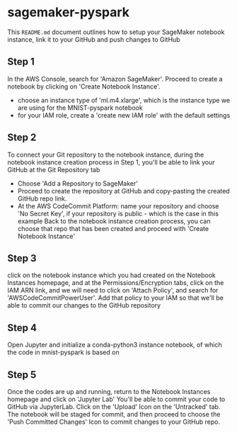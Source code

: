 # sagemaker-pyspark

This ```README.md``` document outlines how to setup your SageMaker notebook instance, link it to your GitHub and push changes to GitHub


## Step 1
In the AWS Console, search for 'Amazon SageMaker'. Proceed to create a notebook by clicking on 'Create Notebook Instance'.
* choose an instance type of 'ml.m4.xlarge', which is the instance type we are using for the MNIST-pyspark notebook
* for your IAM role, create a 'create new IAM role' with the default settings 


## Step 2
To connect your Git repository to the notebook instance, during the notebook instance creation process in Step 1, you'll be able to link your GitHub at the Git Repository tab
* Choose 'Add a Repository to SageMaker'
* Proceed to create the repository at GitHub and copy-pasting the created GitHub repo link. 
* At the AWS CodeCommit Platform: name your repository and choose 'No Secret Key', if your repository is public - which is the case in this example
Back to the notebook instance creation process, you can choose that repo that has been created and proceed with 'Create Notebook Instance'

## Step 3
click on the notebook instance which you had created on the Notebook Instances homepage, and at the Permissions/Encryption tabs, click on the IAM ARN link, and we will need to click on 'Attach Policy', and search for 'AWSCodeCommitPowerUser'. Add that policy to your IAM so that we'll be able to commit our changes to the GitHub repository

## Step 4
Open Jupyter and initialize a conda-python3 instance notebook, of which the code in mnist-pyspark is based on 

## Step 5
Once the codes are up and running, return to the Notebook Instances homepage and click on 'Jupyter Lab'
You'll be able to commit your code to GitHub via JupyterLab. Click on the 'Upload' Icon on the 'Untracked' tab. The notebook will be staged for commit, and then proceed to choose the 'Push Committed Changes' Icon to commit changes to your GitHub repo.
